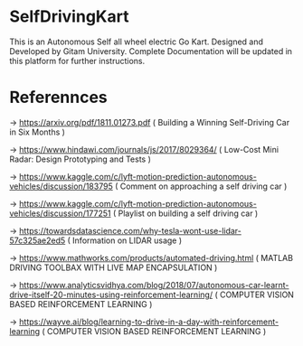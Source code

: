 # SelfDrivingKart
This is an Autonomous Self all wheel electric Go Kart. Designed and Developed by Gitam University. Complete Documentation will be updated in this platform for further instructions.

# Referennces 
-> https://arxiv.org/pdf/1811.01273.pdf ( Building a Winning Self-Driving Car in Six Months )

-> https://www.hindawi.com/journals/js/2017/8029364/ ( Low-Cost Mini Radar: Design Prototyping and Tests )

-> https://www.kaggle.com/c/lyft-motion-prediction-autonomous-vehicles/discussion/183795 ( Comment on approaching a self driving car )

-> https://www.kaggle.com/c/lyft-motion-prediction-autonomous-vehicles/discussion/177251 ( Playlist on building a self driving car )

-> https://towardsdatascience.com/why-tesla-wont-use-lidar-57c325ae2ed5 ( Information on LIDAR usage )

-> https://www.mathworks.com/products/automated-driving.html ( MATLAB DRIVING TOOLBAX WITH LIVE MAP ENCAPSULATION )

-> https://www.analyticsvidhya.com/blog/2018/07/autonomous-car-learnt-drive-itself-20-minutes-using-reinforcement-learning/ ( COMPUTER VISION BASED REINFORCEMENT LEARNING )

-> https://wayve.ai/blog/learning-to-drive-in-a-day-with-reinforcement-learning  ( COMPUTER VISION BASED REINFORCEMENT LEARNING )

